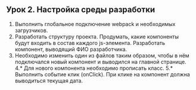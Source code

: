 ## Урок 2. Настройка среды разработки

1. Выполнить глобальное подключение webpack и необходимых загрузчиков.
2. Разработать структуру проекта. Продумать, какие компоненты будут входить в состав каждого
js-элемента. Разработать компонент, выводящий ФИО разработчика.
3. Необходимо изменить один из файлов таким образом, чтобы в нём подключался новый
компонент и выводился на главной странице.
4.* Для нового компонента необходимо прописать класс.
5.* Выполнить событие клик (onClick). При клике на компонент должна выводиться текущая дата.
